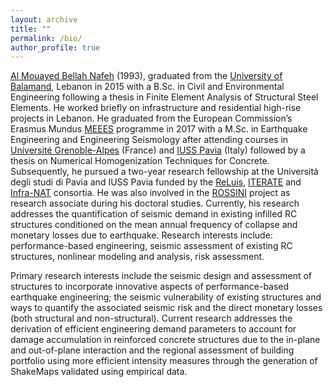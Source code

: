 ```yaml
---
layout: archive
title: ""
permalink: /bio/
author_profile: true
---
```


[Al Mouayed Bellah Nafeh](https://www.linkedin.com/in/al-mouayed-bellah-nafeh/) (1993), graduated from the [University of Balamand](https://www.balamand.edu.lb/home/Pages/default.aspx), Lebanon in 2015 with a B.Sc. in Civil and Environmental Engineering following a thesis in Finite Element Analysis of Structural Steel Elements. He worked briefly on infrastructure and residential high-rise projects in Lebanon. He graduated from the European Commission’s Erasmus Mundus [MEEES](https://www.preventionweb.net/resource/erasmus-master-earthquake-engineering-and/or-engineering-seismology-meees) programme in 2017 with a M.Sc. in Earthquake Engineering and Engineering Seismology after attending courses in [Université Grenoble-Alpes](https://www.univ-grenoble-alpes.fr/) (France) and [IUSS Pavia](https://www.iusspavia.it/it) (Italy) followed by a thesis on Numerical Homogenization Techniques for Concrete. Subsequently, he pursued a two-year research fellowship at the Università degli studi di Pavia and IUSS Pavia funded by the [ReLuis](https://www.reluis.it/en/), [ITERATE](https://civil-protection-humanitarian-aid.ec.europa.eu/funding-evaluations/financing-civil-protection/prevention-and-preparedness-projects-civil-protection/overview-past-track-i-and-track-ii-projects/improved-tools-disaster-risk-mitigation-algeria-iterate_en) and [Infra-NAT](https://www.eucentre.it/progetto-infra-nat/) consortia. He was also involved in the [ROSSINI](https://progetto-rossini.it/) project as research associate during his doctoral studies. Currently, his research addresses the quantification of seismic demand in existing infilled RC structures conditioned on the mean annual frequency of collapse and monetary losses due to earthquake. Research interests include: performance-based engineering, seismic assessment of existing RC structures, nonlinear modeling and analysis, risk assessment.

Primary research interests include the seismic design and assessment of structures to incorporate innovative aspects of performance-based earthquake engineering; the seismic vulnerability of existing structures and ways to quantify the associated seismic risk and the direct monetary losses (both structural and non-structural). Current research addresses the derivation of efficient engineering demand parameters to account for damage accumulation in reinforced concrete structures due to the in-plane and out-of-plane interaction and the regional assessment of building portfolio using more efficient intensity measures through the generation of ShakeMaps validated using empirical data.
